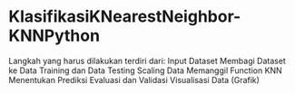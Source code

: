 # KlasifikasiKNearestNeighbor-KNNPython
Langkah yang harus dilakukan terdiri dari:
Input Dataset
Membagi Dataset ke Data Training dan Data Testing
Scaling Data
Memanggil Function KNN
Menentukan Prediksi
Evaluasi dan Validasi
Visualisasi Data (Grafik)
